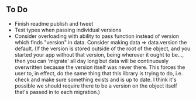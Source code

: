 ## To Do

- Finish readme publish and tweet
- Test types when passing individual versions
- Consider overloading with ability to pass function instead of version which finds "version" in data. Consider making data => data.version the default. (If the version is stored outside of the root of the object, and you started your app without that version, being wherever it ought to be..., then you can 'migrate' all day long but data will be continuously overwritten because the version itself was never there. This forces the user to, in effect, do the same thing that this library is trying to do, i.e. check and make sure something exists and is up to date. I think it's possible we should require there to be a version on the object itself that's passed in to each migration.)
